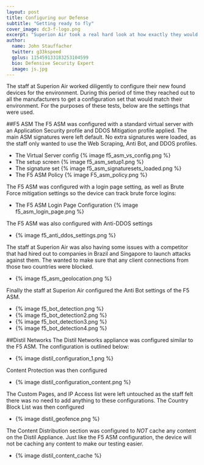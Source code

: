 ```yaml
---
layout: post
title: Configuring our Defense
subtitle: "Getting ready to fly"
cover_image: dc3-f-logo.png
excerpt: "Superion Air took a real hard look at how exactly they would defend against their bot problem."
author:
  name: John Stauffacher
  twitter: g33kspeed
  gplus: 115459133183253104599
  bio: Defensive Security Expert
  image: js.jpg
---
```

<span class="firstLetter">T</span>he staff at Superion Air worked diligently to configure their new found devices for the environment. During this period of time they reached out to all the manufacturers to get a configuration set that would match their environment. For the purposes of these tests, below are the settings that were used. 

##F5 ASM
<span class="firstLetter">T</span>he F5 ASM was configured with a standard virtual server with an Application Security profile and DDOS Mitigation profile applied. The main ASM signatures were left default. No extra signatures were loaded, as the staff only wanted to use the Web Scraping, Anti Bot, and DDOS profiles. 
* The Virtual Server config
{% image f5_asm_vs_config.png %}
* The setup screen
{% image f5_asm_setup1.png %}
* The signature set
{% image f5_asm_signaturesets_loaded.png %}
* The F5 ASM Policy
{% image F5_asm_policy.png %}

<span class="firstLetter">T</span>he F5 ASM was configured with a login page setting, as well as Brute Force mitigation settings so the device can track brute force logins: 
* The F5 ASM Login Page Configuration
{% image f5_asm_login_page.png %}

<span class="firstLetter">T</span>he F5 ASM was also configured with Anti-DDOS settings
* {% image f5_anti_ddos_settings.png %}

<span class="firstLetter">T</span>he staff at Superion Air was also having some issues with a competitor that had hired out to companies in Brazil and Singapore to launch attacks against them. The wanted to make sure that any client connections from those two countries were blocked.
* {% image f5_asm_geolocation.png %}

<span class="firstLetter">F</span>inally the staff at Superion Air configured the Anti Bot settings of the F5 ASM.
* {% image f5_bot_detection.png %}
* {% image f5_bot_detection2.png %}
* {% image f5_bot_detection3.png %}
* {% image f5_bot_detection4.png %}

##Distil Networks
<span class="firstLetter">T</span>he Distil Networks appliance was configured similar to the F5 ASM. The configuration is outlined below:
* {% image distil_configuration_1.png %}

<span class="firstLetter">C</span>ontent Protection was then configured
* {% image distil_configuration_content.png %}

<span class="firstLetter">T</span>he Custom Pages, and IP Access list were left untouched as the staff felt there was no need to add anything to these configurations. The Country Block List was then configured
* {% image distil_geofence.png %}

<span class="firstLetter">T</span>he Content Distribution section was configured to _NOT_ cache any content on the Distil Appliance. Just like the F5 ASM configuration, the device will not be caching any content to make our testing easier.

* {% image distil_content_cache %}



